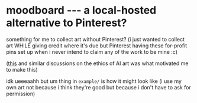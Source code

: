# moodboard --- a local-hosted alternative to Pinterest?

something for me to collect art without Pinterest?
(i just wanted to collect art WHILE giving credit where
it's due but Pinterest having these for-profit pins set up
when i never intend to claim any of the work to be mine :c)

([this](https://youtu.be/tjSxFAGP9Ss) and similar discussions
on the ethics of AI art was what motivated me to make this)

idk ueeeaahh but um thing in `example/` is how it might
look like (i use my own art not because i think they're good
but because i don't have to ask for permission)

